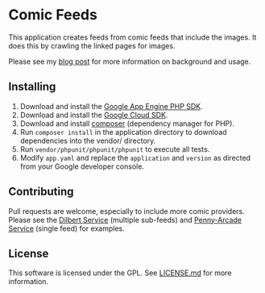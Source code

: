 # Comic Feeds
This application creates feeds from comic feeds that include the images. It does this by crawling the linked pages for images.

Please see my [blog post](http://chrisbenard.net/2013/06/28/how-to-fix-the-dilbert.com-rss-feed/) for more information on background and usage.

## Installing
1. Download and install the [Google App Engine PHP SDK](https://cloud.google.com/appengine/downloads).
2. Download and install the [Google Cloud SDK](https://cloud.google.com/sdk/).
3. Download and install [composer](https://getcomposer.org/doc/00-intro.md) (dependency manager for PHP).
4. Run `composer install` in the application directory to download dependencies into the vendor/ directory.
5. Run `vendor/phpunit/phpunit/phpunit` to execute all tests. 
6. Modify `app.yaml` and replace the `application` and `version` as directed from your Google developer console.

## Contributing
Pull requests are welcome, especially to include more comic providers. Please see the [Dilbert Service](classes/DilbertService.php) (multiple sub-feeds) and [Penny-Arcade Service](classes/PennyArcadeService.php) (single feed) for examples.

## License
This software is licensed under the GPL. See [LICENSE.md](LICENSE.md) for more information.